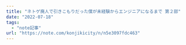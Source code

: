 ```yaml
---
title: "ネトゲ廃人で引きこもりだった僕が未経験からエンジニアになるまで 第２部"
date: "2022-07-18"
tags:
  - "note記事"
url: "https://note.com/konjikicity/n/n5e3097fdc463"
---
```

